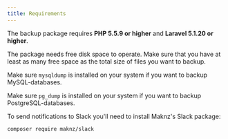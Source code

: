 ```yaml
---
title: Requirements
---
```


The backup package requires **PHP 5.5.9 or higher** and **Laravel 5.1.20 or higher**.

The package needs free disk space to operate. Make sure that you have at least as many free space as the total size of files you want to backup.

Make sure `mysqldump` is installed on your system if you want to backup MySQL-databases.

Make sure `pg_dump` is installed on your system if you want to backup PostgreSQL-databases.

To send notifications to Slack you'll need to install Maknz's Slack package:

```bash
composer require maknz/slack
```
